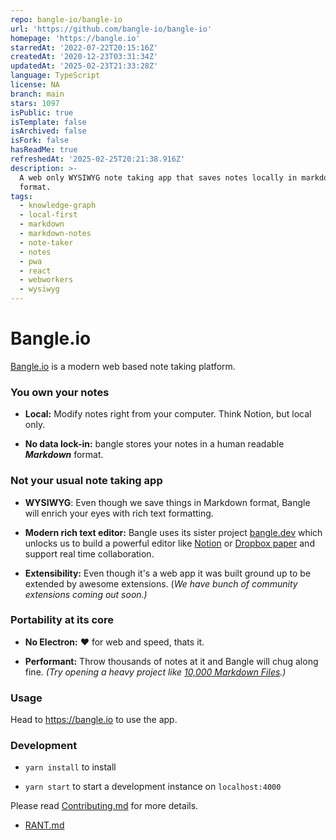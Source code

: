 ```yaml
---
repo: bangle-io/bangle-io
url: 'https://github.com/bangle-io/bangle-io'
homepage: 'https://bangle.io'
starredAt: '2022-07-22T20:15:16Z'
createdAt: '2020-12-23T03:31:34Z'
updatedAt: '2025-02-23T21:33:28Z'
language: TypeScript
license: NA
branch: main
stars: 1097
isPublic: true
isTemplate: false
isArchived: false
isFork: false
hasReadMe: true
refreshedAt: '2025-02-25T20:21:38.916Z'
description: >-
  A web only WYSIWYG note taking app that saves notes locally in markdown
  format.
tags:
  - knowledge-graph
  - local-first
  - markdown
  - markdown-notes
  - note-taker
  - notes
  - pwa
  - react
  - webworkers
  - wysiwyg
---
```


# Bangle.io

[Bangle.io](http://Bangle.io) is a modern web based note taking platform.

### You own your notes

- **Local:** Modify notes right from your computer. Think Notion, but local only.

- **No data lock-in:** bangle stores your notes in a human readable **_Markdown_** format.

### Not your usual note taking app

- **WYSIWYG**: Even though we save things in Markdown format, Bangle will enrich your eyes with rich text formatting.

- **Modern rich text editor:** Bangle uses its sister project [bangle.dev](https://github.com/bangle-io/bangle.dev) which unlocks us to build a powerful editor like [Notion](https://www.notion.so/) or [Dropbox paper](https://www.dropbox.com/paper) and support real time collaboration.

- **Extensibility:** Even though it's a web app it was built ground up to be extended by awesome extensions. (_We have bunch of community extensions coming out soon.)_

### Portability at its core

- **No Electron:**  :heart: for web and speed, thats it.

- **Performant:** Throw thousands of notes at it and Bangle will chug along fine. _(Try opening a heavy project like [10,000 Markdown Files](https://github.com/Zettelkasten-Method/10000-markdown-files).)_

### Usage

Head to <https://bangle.io> to use the app.

### Development

- `yarn install` to install

- `yarn start` to start a development instance on `localhost:4000`

Please read [Contributing.md](./CONTRIBUTING.md) for more details. 


- [RANT.md](./RANT.md)
